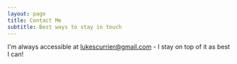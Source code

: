 ```yaml
---
layout: page
title: Contact Me
subtitle: Best ways to stay in touch
---
```


I'm always accessible at lukescurrier@gmail.com - I stay on top of it as best I can!


